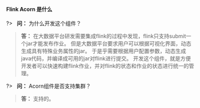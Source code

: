 #### Flink Acorn 是什么

?> &nbsp; **问：** 为什么开发这个组件？

> **答：** 在大数据平台研发需要集成flink的过程中发现，flink只支持submit一个jar才能发布作业。
> 但是大数据平台要求用户可以根据可视化界面，动态生成具有特殊业务属性的jar。
> 于是乎需要根据用户配置参数，动态生成java代码，并编译成可用的jar对flink进行提交。
> 开发这个组件，就是方便开发者可以快速构建flink作业，并对flink的状态和作业的状态进行统一的管理。

?> &nbsp; **问：** Acorn组件是否支持集群？

> **答：** 支持的。
